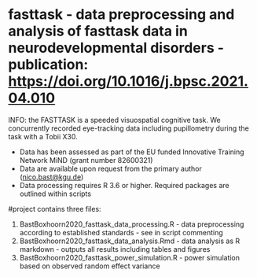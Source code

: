 # fasttask - data preprocessing and analysis of fasttask data in neurodevelopmental disorders - publication: https://doi.org/10.1016/j.bpsc.2021.04.010

INFO: the FASTTASK is a speeded visuospatial cognitive task. We concurrently recorded eye-tracking data including pupillometry
during the task with a Tobii X30.

- Data has been assessed as part of the EU funded Innovative Training Network MiND (grant number 82600321)
- Data are available upon request from the primary author (nico.bast@kgu.de)
- Data processing requires R 3.6 or higher. Required packages are outlined within scripts

#project contains three files:
1. BastBoxhoorn2020_fasttask_data_processing.R - data preprocessing according to established standards - see in script commenting
2. BastBoxhoorn2020_fasttask_data_analysis.Rmd - data analysis as R markdown - outputs all results including tables and figures
3. BastBoxhoorn2020_fasttask_power_simulation.R - power simulation based on observed random effect variance
